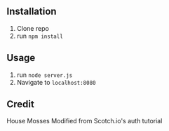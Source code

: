 ## Installation

1. Clone repo
2. run `npm install`

## Usage

1. run `node server.js`
2. Navigate to `localhost:8080`

## Credit
House Mosses
Modified from Scotch.io's auth tutorial
